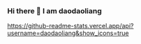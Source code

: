 ### Hi there 👋 I am daodaoliang

<!--
**daodaoliang/daodaoliang** is a ✨ _special_ ✨ repository because its `README.md` (this file) appears on your GitHub profile.

Here are some ideas to get you started:

- 🔭 I’m currently working on China jinan
- 🌱 I’m currently learning go
- 👯 I’m looking to collaborate on FrontEnd
- 📫 How to reach me: daodaoliang@yeah.net
- 😄 Pronouns: daodaoliang
-->

https://github-readme-stats.vercel.app/api?username=daodaoliang&show_icons=true
